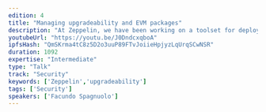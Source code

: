 ```yaml
---
edition: 4
title: "Managing upgradeability and EVM packages"
description: "At Zeppelin, we have been working on a toolset for deploying and managing upgradeable smart contracts and on-chain libraries, we have had the opportunity to collaborate with other teams to gather better understanding on their needs. We have also onboarded several projects to share their code on-chain via a common package registry. We are building an open source tool that offers the best possible developer experience for securely managing smart contract applications. In this talk we will revisit the importance of upgradeability in smart contracts security, present the lessons learned from this semester of usage, and share the work we have been doing as a result."
youtubeUrl: "https://youtu.be/J0DndcxqboA"
ipfsHash: "QmSKrma4tC8z5D2o3uuP89FTvJoiieHpjyzLqUrqSCwNSR"
duration: 1092
expertise: "Intermediate"
type: "Talk"
track: "Security"
keywords: ['Zeppelin','upgradeability']
tags: ['Security']
speakers: ['Facundo Spagnuolo']
---
```

